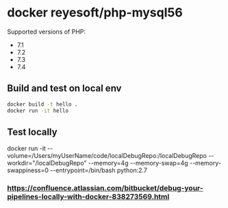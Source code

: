 # docker reyesoft/php-mysql56

Supported versions of PHP:
- 7.1
- 7.2
- 7.3
- 7.4

## Build and test on local env

```bash
docker build -t hello .
docker run -it hello
```

## Test locally
docker run -it --volume=/Users/myUserName/code/localDebugRepo:/localDebugRepo --workdir="/localDebugRepo" --memory=4g --memory-swap=4g --memory-swappiness=0 --entrypoint=/bin/bash python:2.7
### https://confluence.atlassian.com/bitbucket/debug-your-pipelines-locally-with-docker-838273569.html
